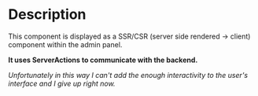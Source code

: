 # Description

This component is displayed as a SSR/CSR (server side rendered -> client) component within the admin panel.

**It uses ServerActions to communicate with the backend.**

_Unfortunately in this way I can't add the enough interactivity to the user's interface and I give up right now._
